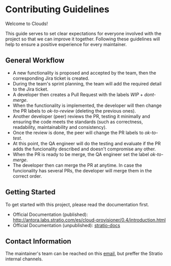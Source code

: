 # Contributing Guidelines

Welcome to Clouds!

This guide serves to set clear expectations for everyone involved with the project so that we can improve it together. Following these guidelines will help to ensure a positive experience for every maintainer.

## General Workflow

- A new functionality is proposed and accepted by the team, then the corresponding Jira ticket is created.
- During the team's sprint planning, the team will add the required detail to the Jira ticket.
- A developer then creates a Pull Request with the labels _WIP_ + _dont-merge_.
- When the functionality is implemented, the developer will then change the PR labels to _ok-to-review_ (deleting the previous ones).
- Another developer (peer) reviews the PR, testing it minimally and ensuring the code meets the standards (such as correctness, readability, maintainability and consistency).
- Once the review is done, the peer will change the PR labels to _ok-to-test_.
- At this point, the QA engineer will do the testing and evaluate if the PR adds the funcionality described and doesn't compromise any other.
- When the PR is ready to be merge, the QA engineer set the label _ok-to-merge_.
- The developer then can merge the PR at anytime. In case the funcionality has several PRs, the developer will merge them in the correct order.

## Getting Started

To get started with this project, please read the documentation first.

- Official Documentation (published): http://antora.labs.stratio.com/es/cloud-provisioner/0.4/introduction.html
- Official Documentation (unpublished): [stratio-docs](stratio-docs/en/modules/ROOT/pages/quick-start-guide.adoc)

## Contact Information

The maintainer's team can be reached on this [email](clouds-integration@stratio.com), but preffer the Stratio internal channels.

